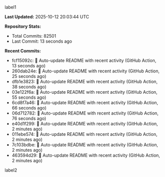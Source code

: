 
label1 
<!-- ACTIVITY_START -->
**Last Updated:** 2025-10-12 20:03:44 UTC

**Repository Stats:**
- Total Commits: 82501
- Last Commit: 13 seconds ago

**Recent Commits:**
- fcf15092c: 🤖 Auto-update README with recent activity (GitHub Action, 13 seconds ago)
- 260dab24e: 🤖 Auto-update README with recent activity (GitHub Action, 25 seconds ago)
- dfb1e3823: 🤖 Auto-update README with recent activity (GitHub Action, 38 seconds ago)
- 03e122f6a: 🤖 Auto-update README with recent activity (GitHub Action, 55 seconds ago)
- 6cd8f7a46: 🤖 Auto-update README with recent activity (GitHub Action, 66 seconds ago)
- 06d712782: 🤖 Auto-update README with recent activity (GitHub Action, 76 seconds ago)
- e40d1f299: 🤖 Auto-update README with recent activity (GitHub Action, 2 minutes ago)
- 011ebe574: 🤖 Auto-update README with recent activity (GitHub Action, 2 minutes ago)
- 7c103bdbe: 🤖 Auto-update README with recent activity (GitHub Action, 2 minutes ago)
- 463594d29: 🤖 Auto-update README with recent activity (GitHub Action, 2 minutes ago)
<!-- ACTIVITY_END -->

label2
